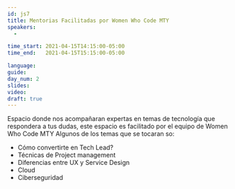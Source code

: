 ```yaml
---
id: js7
title: Mentorias Facilitadas por Women Who Code MTY
speakers:
  - 

time_start: 2021-04-15T14:15:00-05:00
time_end:   2021-04-15T15:15:00-05:00

language: 
guide:
day_num: 2
slides: 
video: 
draft: true
---
```


Espacio donde nos acompañaran expertas en temas de tecnología que respondera a tus dudas, este espacio es facilitado por el equipo de Women Who Code MTY
Algunos de los temas que se tocaran so:
- Cómo convertirte en Tech Lead?
- Técnicas de Project management
- Diferencias entre UX y Service Design
- Cloud
- Ciberseguridad


